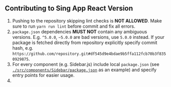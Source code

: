 ## Contributing to Sing App React Version

1) Pushing to the repository skipping lint checks is **NOT ALLOWED**.
Make sure to run `yarn run lint` before commit and fix all errors.
2) `package.json` dependencies **MUST NOT** contain any ambiguous versions.
E.g. `^5.0.0`, `~5.0.0` are bad versions, use `5.0.0` instead. If your package is fetched directly from repository
explicitly specify commit hash, e.g. `https://github.com/repository.git#df545d9e4bdae9b5ffa112fcb70b3f8350929875`.
3) For every component (e.g. Sidebar.js) include local `package.json`
(see [`./src/components/Sidebar/package.json`](./src/components/Sidebar/package.json) as an example) and specify
entry points for easier usage.
4)
